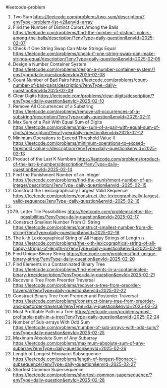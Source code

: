 #leetcode-problem
1. Two Sum https://leetcode.com/problems/two-sum/description/?envType=problem-list-v2&envId=array
3160. Find the Number of Distinct Colors Among the Balls https://leetcode.com/problems/find-the-number-of-distinct-colors-among-the-balls/description/?envType=daily-question&envId=2025-02-07
1790. Check if One String Swap Can Make Strings Equal https://leetcode.com/problems/check-if-one-string-swap-can-make-strings-equal/description/?envType=daily-question&envId=2025-02-05
2349. Design a Number Container System https://leetcode.com/problems/design-a-number-container-system/?envType=daily-question&envId=2025-02-08
2364. Count Number of Bad Pairs https://leetcode.com/problems/count-number-of-bad-pairs/description/?envType=daily-question&envId=2025-02-09
3174. Clear Digits https://leetcode.com/problems/clear-digits/description/?envType=daily-question&envId=2025-02-10
1910. Remove All Occurrences of a Substring https://leetcode.com/problems/remove-all-occurrences-of-a-substring/description/?envType=daily-question&envId=2025-02-11
2342. Max Sum of a Pair With Equal Sum of Digits https://leetcode.com/problems/max-sum-of-a-pair-with-equal-sum-of-digits/description/?envType=daily-question&envId=2025-02-12
3066. Minimum Operations to Exceed Threshold Value II https://leetcode.com/problems/minimum-operations-to-exceed-threshold-value-ii/description/?envType=daily-question&envId=2025-02-13
1352. Product of the Last K Numbers https://leetcode.com/problems/product-of-the-last-k-numbers/description/?envType=daily-question&envId=2025-02-14
2698. Find the Punishment Number of an Integer https://leetcode.com/problems/find-the-punishment-number-of-an-integer/description/?envType=daily-question&envId=2025-02-15
1718. Construct the Lexicographically Largest Valid Sequence https://leetcode.com/problems/construct-the-lexicographically-largest-valid-sequence/?envType=daily-question&envId=2025-02-16
1719. 1079. Letter Tile Possibilities https://leetcode.com/problems/letter-tile-possibilities/?envType=daily-question&envId=2025-02-17
2375. Construct Smallest Number From DI String https://leetcode.com/problems/construct-smallest-number-from-di-string/?envType=daily-question&envId=2025-02-18
1415. The k-th Lexicographical String of All Happy Strings of Length n https://leetcode.com/problems/the-k-th-lexicographical-string-of-all-happy-strings-of-length-n/?envType=daily-question&envId=2025-02-19
1980. Find Unique Binary String https://leetcode.com/problems/find-unique-binary-string/?envType=daily-question&envId=2025-02-20
1261. Find Elements in a Contaminated Binary Tree https://leetcode.com/problems/find-elements-in-a-contaminated-binary-tree/description/?envType=daily-question&envId=2025-02-21
1028. Recover a Tree From Preorder Traversal https://leetcode.com/problems/recover-a-tree-from-preorder-traversal/?envType=daily-question&envId=2025-02-22
889. Construct Binary Tree from Preorder and Postorder Traversal https://leetcode.com/problems/construct-binary-tree-from-preorder-and-postorder-traversal/?envType=daily-question&envId=2025-02-23
2467. Most Profitable Path in a Tree https://leetcode.com/problems/most-profitable-path-in-a-tree/?envType=daily-question&envId=2025-02-24
1524. Number of Sub-arrays With Odd Sum https://leetcode.com/problems/number-of-sub-arrays-with-odd-sum/?envType=daily-question&envId=2025-02-25
1749. Maximum Absolute Sum of Any Subarray https://leetcode.com/problems/maximum-absolute-sum-of-any-subarray/?envType=daily-question&envId=2025-02-26
873. Length of Longest Fibonacci Subsequence https://leetcode.com/problems/length-of-longest-fibonacci-subsequence/?envType=daily-question&envId=2025-02-27
1092. Shortest Common Supersequence https://leetcode.com/problems/shortest-common-supersequence/?envType=daily-question&envId=2025-02-28
